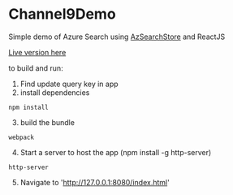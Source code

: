 # Channel9Demo
Simple demo of Azure Search using [AzSearchStore](https://github.com/EvanBoyle/AzSearchStore) and ReactJS

[Live version here](http://azsearchstore.azurewebsites.net/channel9/index.html)


to build and run:
1. Find update query key in app
2. install dependencies
  ```
  npm install
  ```
3. build the bundle
  ```
  webpack
  ```
4. Start a server to host the app (npm install -g http-server)
  ```
  http-server
  ```
  
5. Navigate to 'http://127.0.0.1:8080/index.html'
